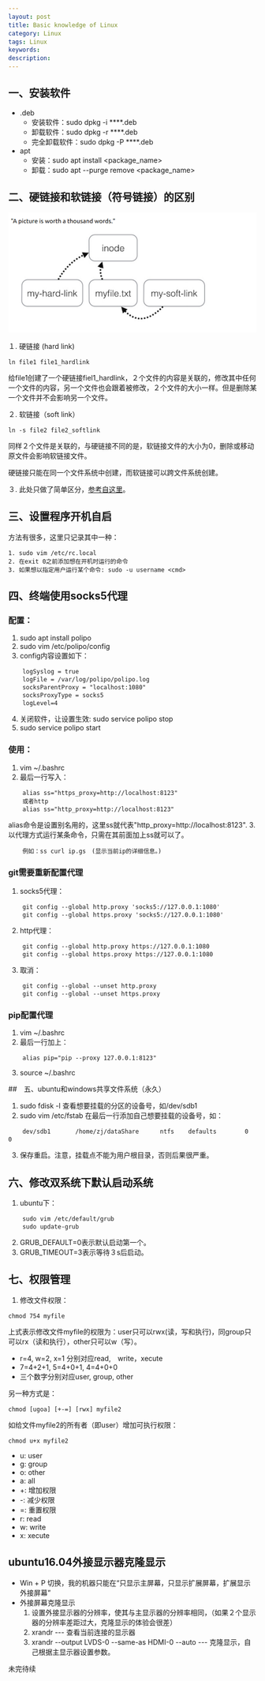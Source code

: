 ```yaml
---
layout: post
title: Basic knowledge of Linux
category: Linux
tags: Linux
keywords:
description:
---
```


## 一、安装软件

* .deb
  * 安装软件：sudo dpkg -i ****.deb
  * 卸载软件：sudo dpkg -r ****.deb
  * 完全卸载软件：sudo dpkg -P ****.deb
* apt
  * 安装：sudo apt install <package_name>
  * 卸载：sudo apt --purge remove <package_name>

## 二、硬链接和软链接（符号链接）的区别

![hard_and_soft_link](assets/markdown-img-paste-20170807204239791.png)

１. 硬链接 (hard link)

    ln file1 file1_hardlink

给file1创建了一个硬链接fiel1_hardlink，２个文件的内容是关联的，修改其中任何一个文件的内容，另一个文件也会跟着被修改，２个文件的大小一样。但是删除某一个文件并不会影响另一个文件。

２. 软链接（soft link）

    ln -s file2 file2_softlink

同样２个文件是关联的，与硬链接不同的是，软链接文件的大小为0，删除或移动原文件会影响软链接文件。

硬链接只能在同一个文件系统中创建，而软链接可以跨文件系统创建。

３. 此处只做了简单区分，[参考自这里](https://askubuntu.com/questions/108771/what-is-the-difference-between-a-hard-link-and-a-symbolic-link)。

## 三、设置程序开机自启

方法有很多，这里只记录其中一种：

    1. sudo vim /etc/rc.local
    2. 在exit 0之前添加想在开机时运行的命令
    3. 如果想以指定用户运行某个命令: sudo -u username <cmd>

## 四、终端使用socks5代理

### 配置：

1. sudo apt install polipo
2. sudo vim /etc/polipo/config
3. config内容设置如下：
```
    logSyslog = true
    logFile = /var/log/polipo/polipo.log
    socksParentProxy = "localhost:1080"
    socksProxyType = socks5
    logLevel=4
```
4. 关闭软件，让设置生效: sudo service polipo stop
5. sudo service polipo start

### 使用：

1. vim ~/.bashrc
2. 最后一行写入：
```
    alias ss="https_proxy=http://localhost:8123"
    或者http 
    alias ss="http_proxy=http://localhost:8123"
```
alias命令是设置别名用的，这里ss就代表"http_proxy=http://localhost:8123".
3. 以代理方式运行某条命令，只需在其前面加上ss就可以了。
```
    例如：ss curl ip.gs　(显示当前ip的详细信息。)
```
### git需要重新配置代理

1. socks5代理：
```
    git config --global http.proxy 'socks5://127.0.0.1:1080'
    git config --global https.proxy 'socks5://127.0.0.1:1080'
```
2. http代理：
```
    git config --global http.proxy https://127.0.0.1:1080
    git config --global https.proxy https://127.0.0.1:1080
```
3. 取消：
```
    git config --global --unset http.proxy
    git config --global --unset https.proxy
```
### pip配置代理

1. vim ~/.bashrc
2. 最后一行加上：
```
    alias pip="pip --proxy 127.0.0.1:8123"
```
3. source ~/.bashrc

##　五、ubuntu和windows共享文件系统（永久）

1. sudo fdisk -l 查看想要挂载的分区的设备号，如/dev/sdb1
2. sudo vim /etc/fstab 在最后一行添加自己想要挂载的设备号，如：
```
    dev/sdb1       /home/zj/dataShare      ntfs    defaults        0       0
```    
3. 保存重启。注意，挂载点不能为用户根目录，否则后果很严重。　　

## 六、修改双系统下默认启动系统

1. ubuntu下：
```
    sudo vim /etc/default/grub
    sudo update-grub
```
2. GRUB_DEFAULT=0表示默认启动第一个。
3. GRUB_TIMEOUT=3表示等待３s后启动。

## 七、权限管理

1. 修改文件权限：
  ```
  chmod 754 myfile
  ```
  上式表示修改文件myfile的权限为：user只可以rwx(读，写和执行)，同group只可以rx（读和执行），other只可以w（写）。
* r=4, w=2, x=1 分别对应read,　write，xecute
* 7=4+2+1, 5=4+0+1, 4=4+0+0
* 三个数字分别对应user, group, other　　　

另一种方式是：
  ```
  chmod [ugoa] [+-=] [rwx] myfile2
  ```
如给文件myfile2的所有者（即user）增加可执行权限：
  ```
  chmod u+x myfile2
  ```
* u: user
* g: group
* o: other
* a: all
* +: 增加权限
* -: 减少权限
* =: 重置权限
* r: read
* w: write
* x: xecute

## ubuntu16.04外接显示器克隆显示

- Win + P 切换，我的机器只能在“只显示主屏幕，只显示扩展屏幕，扩展显示外接屏幕”
- 外接屏幕克隆显示
  1. 设置外接显示器的分辨率，使其与主显示器的分辨率相同，（如果２个显示器的分辨率差距过大，克隆显示的体验会很差）
  2. xrandr --- 查看当前连接的显示器
  3. xrandr --output LVDS-0 --same-as HDMI-0 --auto --- 克隆显示，自己根据主显示器设置参数。

未完待续

